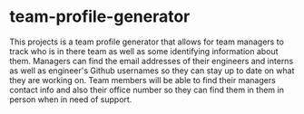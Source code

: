 # team-profile-generator

This projects is a team profile generator that allows for team managers to track who is in there team as well as some identifying information about them.
Managers can find the email addresses of their engineers and interns as well as engineer's Github usernames so they can stay up to date on what they are working on.
Team members will be able to find their managers contact info and also their office number so they can find them in them in person when in need of support.

